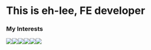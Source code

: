<h1> 
This is eh-lee, FE developer
</h1>  
<h3 style="text-align: left;">My Interests</h3>
<div style="display: flex; align-items: flex-start;">
  <img src="https://skillicons.dev/icons?i=js&perline=1"/>
  <img src="https://skillicons.dev/icons?i=ts&perline=1"/>
  <img src="https://skillicons.dev/icons?i=react&perline=1"/>
  <img src="https://skillicons.dev/icons?i=jest&perline=1"/> 
  <img src="https://skillicons.dev/icons?i=blender&perline=1"/>
  <img src="https://skillicons.dev/icons?i=threejs&perline=1"/>
</div>
